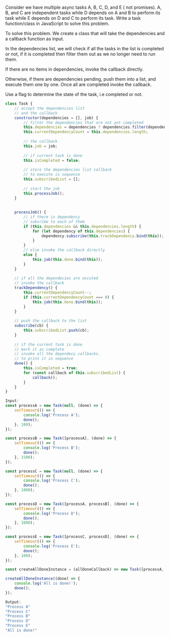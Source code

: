 Consider we have multiple async tasks A, B, C, D, and E ( not promises). A, B, and C are independent tasks while D depends on A and B to perform its task while E depends on D and C to perform its task. Write a task function/class in JavaScript to solve this problem.

To solve this problem. We create a class that will take the dependencies and a callback function as input.

In the dependencies list, we will check if all the tasks in the list is completed or not, if it is completed then filter them out as we no longer need to run them.

If there are no items in dependencies, invoke the callback directly.

Otherwise, if there are dependencies pending, push them into a list, and execute them one by one. Once all are completed invoke the callback.

Use a flag to determine the state of the task, i.e completed or not.

```javascript
class Task {
    // accept the dependencies list
    // and the callback
    constructor(dependencies = [], job) {
        // filter the dependencies that are not yet completed
        this.dependencies = dependencies ? dependencies.filter(dependency => dependency instanceof Task && !dependency.isCompleted) : [];
        this.currentDependencyCount = this.dependencies.length;
      
        // the callback
        this.job = job;
      
        // if current task is done
        this.isCompleted = false;
        
        // store the dependencies list callback
        // to execute is sequence
        this.subscribedList = [];
        
        // start the job
        this.processJob();
    }
    
    
    processJob() {
        // if there is dependency
        // subsribe to each of them
        if (this.dependencies && this.dependencies.length) {
            for (let dependency of this.dependencies) {
                dependency.subscribe(this.trackDependency.bind(this));
            }
        } 
        // else invoke the callback directly
        else {
            this.job(this.done.bind(this));
        }
    }
    
    // if all the dependecies are excuted
    // invoke the callback
    trackDependency() {
        this.currentDependencyCount--;
        if (this.currentDependencyCount === 0) {
            this.job(this.done.bind(this));
        }
    }
   
    // push the callback to the list
    subscribe(cb) {
        this.subscribedList.push(cb);
    }
  
    // if the current task is done
    // mark it as complete
    // invoke all the dependecy callbacks.
    // to print it in sequence
    done() {
        this.isCompleted = true;
        for (const callback of this.subscribedList) {
            callback();
        }
    }
}
```

```javascript
Input:
const processA = new Task(null, (done) => {
    setTimeout(() => {
        console.log('Process A');
        done();
    }, 100);
});

const processB = new Task([processA], (done) => {
    setTimeout(() => {
        console.log('Process B');
        done();
    }, 1500);
});

const processC = new Task(null, (done) => {
    setTimeout(() => {
        console.log('Process C');
        done();
    }, 1000);
});

const processD = new Task([processA, processB], (done) => {
    setTimeout(() => {
        console.log('Process D');
        done();
    }, 1000);
});

const processE = new Task([processC, processD], (done) => {
    setTimeout(() => {
        console.log('Process E');
        done();
    }, 100);
});

const createAllDoneInstance = (allDoneCallback) => new Task([processA, processB, processC, processD, processE], allDoneCallback);

createAllDoneInstance((done) => {
    console.log('All is done!');
    done();
});

Output:
"Process A"
"Process C"
"Process B"
"Process D"
"Process E"
"All is done!"
```